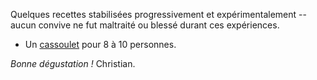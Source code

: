 Quelques recettes stabilisées progressivement et expérimentalement --
aucun convive ne fut maltraité ou blessé durant ces expériences.

- Un [cassoulet](./cassoulet.md) pour 8 à 10 personnes.

*Bonne dégustation !* Christian.
